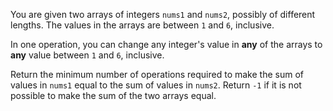 You are given two arrays of integers `nums1` and `nums2`, possibly of different lengths. The values in the arrays are between `1` and `6`, inclusive.

In one operation, you can change any integer's value in **any** of the arrays to **any** value between `1` and `6`, inclusive.

Return the minimum number of operations required to make the sum of values in `nums1` equal to the sum of values in `nums2`. Return `-1` if it is not possible to make the sum of the two arrays equal.